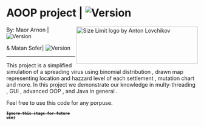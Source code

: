 # AOOP project  | <img src="https://img.shields.io/badge/Version-0.3.3-green" alt="Version" > 
<img src="https://upload.wikimedia.org/wikipedia/he/4/44/SCE_logo.png" align="right"
     alt="Size Limit logo by Anton Lovchikov" width="320" height="98">


 By: Maor Arnon | <img src="https://img.shields.io/badge/Maor-Chad-blue" alt="Version" > 
 
 &  Matan Sofer| <img src="https://img.shields.io/badge/Matan-Gay-pink" alt="Version" >
 
<hr>
    This project is a simplified simulation of a spreading virus using binomial distribution , 
    drawn map representing location and hazzard level of each settlement ,
    mutation chart and more.
    In this project we demonstrate our knowledge in multy-threading , GUI , advanced OOP , and Java in general .

Feel free to use this code for any porpuse.


<code><strong><sup><strike>Ignore this (tags for future use)</strike></sup></strong></code>

